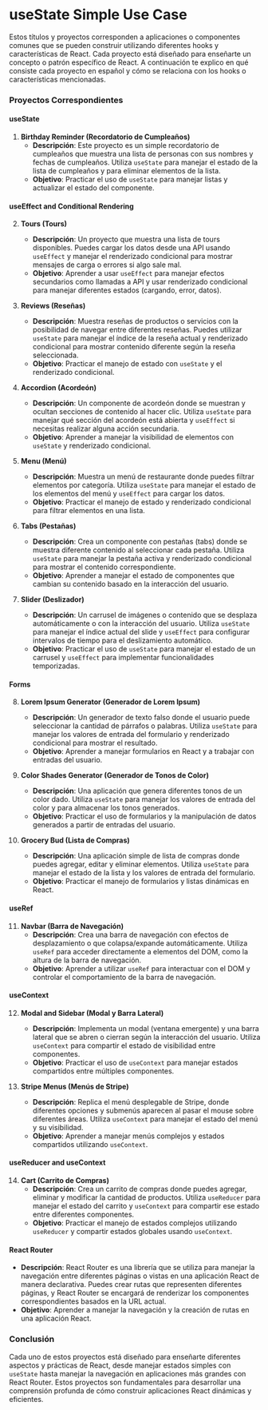 # useState Simple Use Case

Estos títulos y proyectos corresponden a aplicaciones o componentes comunes que se pueden construir utilizando diferentes hooks y características de React. Cada proyecto está diseñado para enseñarte un concepto o patrón específico de React. A continuación te explico en qué consiste cada proyecto en español y cómo se relaciona con los hooks o características mencionadas.

### **Proyectos Correspondientes**

#### **useState**

1. **Birthday Reminder (Recordatorio de Cumpleaños)**
   - **Descripción**: Este proyecto es un simple recordatorio de cumpleaños que muestra una lista de personas con sus nombres y fechas de cumpleaños. Utiliza `useState` para manejar el estado de la lista de cumpleaños y para eliminar elementos de la lista.
   - **Objetivo**: Practicar el uso de `useState` para manejar listas y actualizar el estado del componente.

#### **useEffect and Conditional Rendering**

2. **Tours (Tours)**

   - **Descripción**: Un proyecto que muestra una lista de tours disponibles. Puedes cargar los datos desde una API usando `useEffect` y manejar el renderizado condicional para mostrar mensajes de carga o errores si algo sale mal.
   - **Objetivo**: Aprender a usar `useEffect` para manejar efectos secundarios como llamadas a API y usar renderizado condicional para manejar diferentes estados (cargando, error, datos).

3. **Reviews (Reseñas)**

   - **Descripción**: Muestra reseñas de productos o servicios con la posibilidad de navegar entre diferentes reseñas. Puedes utilizar `useState` para manejar el índice de la reseña actual y renderizado condicional para mostrar contenido diferente según la reseña seleccionada.
   - **Objetivo**: Practicar el manejo de estado con `useState` y el renderizado condicional.

4. **Accordion (Acordeón)**

   - **Descripción**: Un componente de acordeón donde se muestran y ocultan secciones de contenido al hacer clic. Utiliza `useState` para manejar qué sección del acordeón está abierta y `useEffect` si necesitas realizar alguna acción secundaria.
   - **Objetivo**: Aprender a manejar la visibilidad de elementos con `useState` y renderizado condicional.

5. **Menu (Menú)**

   - **Descripción**: Muestra un menú de restaurante donde puedes filtrar elementos por categoría. Utiliza `useState` para manejar el estado de los elementos del menú y `useEffect` para cargar los datos.
   - **Objetivo**: Practicar el manejo de estado y renderizado condicional para filtrar elementos en una lista.

6. **Tabs (Pestañas)**

   - **Descripción**: Crea un componente con pestañas (tabs) donde se muestra diferente contenido al seleccionar cada pestaña. Utiliza `useState` para manejar la pestaña activa y renderizado condicional para mostrar el contenido correspondiente.
   - **Objetivo**: Aprender a manejar el estado de componentes que cambian su contenido basado en la interacción del usuario.

7. **Slider (Deslizador)**
   - **Descripción**: Un carrusel de imágenes o contenido que se desplaza automáticamente o con la interacción del usuario. Utiliza `useState` para manejar el índice actual del slide y `useEffect` para configurar intervalos de tiempo para el deslizamiento automático.
   - **Objetivo**: Practicar el uso de `useState` para manejar el estado de un carrusel y `useEffect` para implementar funcionalidades temporizadas.

#### **Forms**

8. **Lorem Ipsum Generator (Generador de Lorem Ipsum)**

   - **Descripción**: Un generador de texto falso donde el usuario puede seleccionar la cantidad de párrafos o palabras. Utiliza `useState` para manejar los valores de entrada del formulario y renderizado condicional para mostrar el resultado.
   - **Objetivo**: Aprender a manejar formularios en React y a trabajar con entradas del usuario.

9. **Color Shades Generator (Generador de Tonos de Color)**

   - **Descripción**: Una aplicación que genera diferentes tonos de un color dado. Utiliza `useState` para manejar los valores de entrada del color y para almacenar los tonos generados.
   - **Objetivo**: Practicar el uso de formularios y la manipulación de datos generados a partir de entradas del usuario.

10. **Grocery Bud (Lista de Compras)**
    - **Descripción**: Una aplicación simple de lista de compras donde puedes agregar, editar y eliminar elementos. Utiliza `useState` para manejar el estado de la lista y los valores de entrada del formulario.
    - **Objetivo**: Practicar el manejo de formularios y listas dinámicas en React.

#### **useRef**

11. **Navbar (Barra de Navegación)**
    - **Descripción**: Crea una barra de navegación con efectos de desplazamiento o que colapsa/expande automáticamente. Utiliza `useRef` para acceder directamente a elementos del DOM, como la altura de la barra de navegación.
    - **Objetivo**: Aprender a utilizar `useRef` para interactuar con el DOM y controlar el comportamiento de la barra de navegación.

#### **useContext**

12. **Modal and Sidebar (Modal y Barra Lateral)**

    - **Descripción**: Implementa un modal (ventana emergente) y una barra lateral que se abren o cierran según la interacción del usuario. Utiliza `useContext` para compartir el estado de visibilidad entre componentes.
    - **Objetivo**: Practicar el uso de `useContext` para manejar estados compartidos entre múltiples componentes.

13. **Stripe Menus (Menús de Stripe)**
    - **Descripción**: Replica el menú desplegable de Stripe, donde diferentes opciones y submenús aparecen al pasar el mouse sobre diferentes áreas. Utiliza `useContext` para manejar el estado del menú y su visibilidad.
    - **Objetivo**: Aprender a manejar menús complejos y estados compartidos utilizando `useContext`.

#### **useReducer and useContext**

14. **Cart (Carrito de Compras)**
    - **Descripción**: Crea un carrito de compras donde puedes agregar, eliminar y modificar la cantidad de productos. Utiliza `useReducer` para manejar el estado del carrito y `useContext` para compartir ese estado entre diferentes componentes.
    - **Objetivo**: Practicar el manejo de estados complejos utilizando `useReducer` y compartir estados globales usando `useContext`.

#### **React Router**

- **Descripción**: React Router es una librería que se utiliza para manejar la navegación entre diferentes páginas o vistas en una aplicación React de manera declarativa. Puedes crear rutas que representen diferentes páginas, y React Router se encargará de renderizar los componentes correspondientes basados en la URL actual.
- **Objetivo**: Aprender a manejar la navegación y la creación de rutas en una aplicación React.

### **Conclusión**

Cada uno de estos proyectos está diseñado para enseñarte diferentes aspectos y prácticas de React, desde manejar estados simples con `useState` hasta manejar la navegación en aplicaciones más grandes con React Router. Estos proyectos son fundamentales para desarrollar una comprensión profunda de cómo construir aplicaciones React dinámicas y eficientes.
